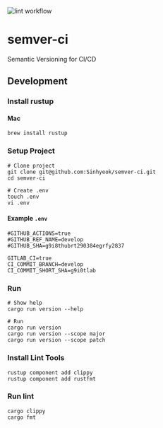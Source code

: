 ![lint workflow](https://github.com/Sinhyeok/semver-ci/actions/workflows/lint.yml/badge.svg)
# semver-ci
Semantic Versioning for CI/CD

## Development
### Install rustup
#### Mac
```shell
brew install rustup
```
### Setup Project
```shell
# Clone project
git clone git@github.com:Sinhyeok/semver-ci.git
cd semver-ci

# Create .env
touch .env
vi .env
```
#### Example `.env`
```dotenv
#GITHUB_ACTIONS=true
#GITHUB_REF_NAME=develop
#GITHUB_SHA=g9i8thubrt290384egrfy2837

GITLAB_CI=true
CI_COMMIT_BRANCH=develop
CI_COMMIT_SHORT_SHA=g9i0tlab
```

### Run
```shell
# Show help
cargo run version --help

# Run
cargo run version
cargo run version --scope major
cargo run version --scope patch
```

### Install Lint Tools
```shell
rustup component add clippy
rustup component add rustfmt
```
### Run lint
```shell
cargo clippy
cargo fmt
```
